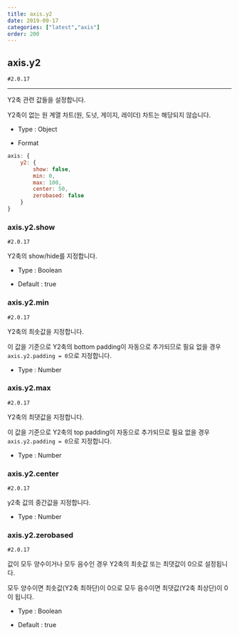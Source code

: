 ```yaml
---
title: axis.y2
date: 2019-09-17
categories: ["latest","axis"]
order: 200
---
```


## axis.y2

`#2.0.17`

---

Y2축 관련 값들을 설정합니다.

Y2축이 없는 원 계열 차트(원, 도넛, 게이지, 레이더) 차트는 해당되지 않습니다.

* Type : Object

* Format
```javascript
axis: {
	y2: {
		show: false,
		min: 0,
		max: 100,
		center: 50,
		zerobased: false
	}
}
```

### axis.y2.show

`#2.0.17`

Y2축의 show/hide를 지정합니다.

* Type : Boolean

* Default : true

### axis.y2.min

`#2.0.17`

Y2축의 최솟값을 지정합니다.

이 값을 기준으로 Y2축의 bottom padding이 자동으로 추가되므로 필요 없을 경우 `axis.y2.padding = 0`으로 지정합니다.

* Type : Number

### axis.y2.max

`#2.0.17`

Y2축의 최댓값을 지정합니다.

이 값을 기준으로 Y2축의 top padding이 자동으로 추가되므로 필요 없을 경우 `axis.y2.padding = 0`으로 지정합니다.

* Type : Number

### axis.y2.center

`#2.0.17`

y2축 값의 중간값을 지정합니다.

* Type : Number


### axis.y2.zerobased

`#2.0.17`

값이 모두 양수이거나 모두 음수인 경우 Y2축의 최솟값 또는 최댓값이 0으로 설정됩니다.

모두 양수이면 최솟값(Y2축 최하단)이 0으로 모두 음수이면 최댓값(Y2축 최상단)이 0이 됩니다.

* Type : Boolean

* Default : true
